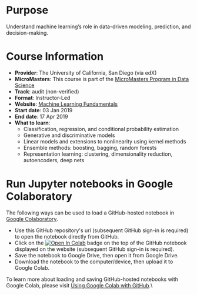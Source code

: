 # Purpose
Understand machine learning’s role in data-driven modeling, prediction, and decision-making.

# Course Information
* **Provider**: The University of California, San Diego (via edX)
* **MicroMasters**: This course is part of the [MicroMasters Program in Data Science](https://www.edx.org/micromasters/uc-san-diegox-data-science)
* **Track**: audit (non-verified)
* **Format**: Instructor-Led
* **Website**: [Machine Learning Fundamentals](https://www.edx.org/course/machine-learning-fundamentals-0)
* **Start date**: 03 Jan 2019
* **End date**: 17 Apr 2019
* **What to learn**:
  * Classification, regression, and conditional probability estimation
  * Generative and discriminative models
  * Linear models and extensions to nonlinearity using kernel methods
  * Ensemble methods: boosting, bagging, random forests
  * Representation learning: clustering, dimensionality reduction, autoencoders, deep nets

# Run Jupyter notebooks in Google Colaboratory
The following ways can be used to load a GitHub-hosted notebook in [Google Colaboratory](https://colab.research.google.com/notebooks/welcome.ipynb#recent=true).
* Use this GitHub repository's url (subsequent GitHub sign-in is required) to open the notebook directly from GitHub.
* Click on the [![Open In Colab](https://colab.research.google.com/assets/colab-badge.svg)]() badge on the top of the GitHub notebook displayed on the website (subsequent GitHub sign-in is required).
* Save the notebook to Google Drive, then open it from Google Drive.
* Download the notebook to the computer/device, then upload it to Google Colab.

To learn more about loading and saving GitHub-hosted notebooks with Google Colab, please visit [Using Google Colab with GitHub](https://colab.research.google.com/github/googlecolab/colabtools/blob/master/notebooks/colab-github-demo.ipynb).\
